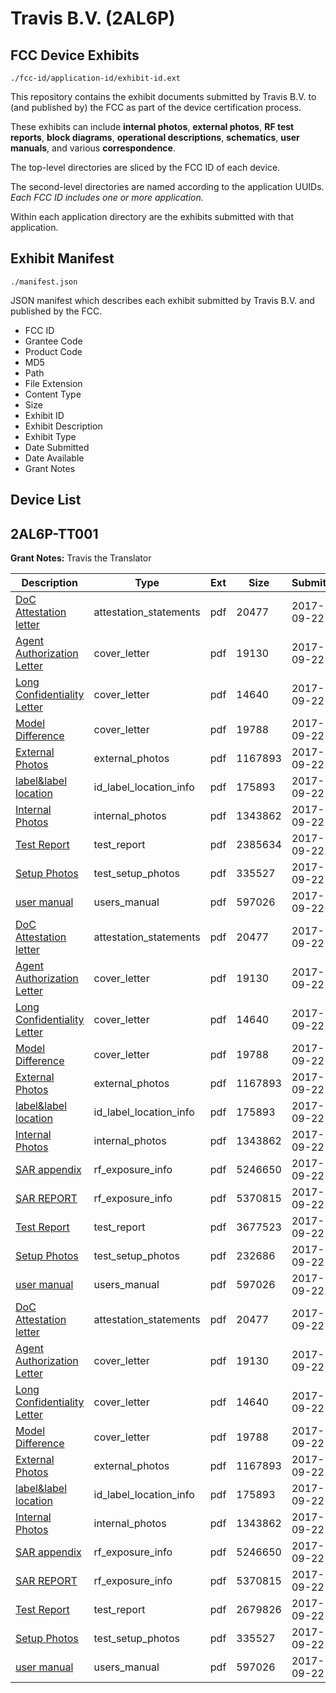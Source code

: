 # Travis B.V. (2AL6P)
## FCC Device Exhibits

```
./fcc-id/application-id/exhibit-id.ext
```

This repository contains the exhibit documents submitted by Travis B.V. to (and published by) the FCC as part of the device certification process.

These exhibits can include **internal photos**, **external photos**, **RF test reports**, **block diagrams**, **operational descriptions**, **schematics**, **user manuals**, and various **correspondence**.

The top-level directories are sliced by the FCC ID of each device.

The second-level directories are named according to the application UUIDs. *Each FCC ID includes one or more application.*

Within each application directory are the exhibits submitted with that application. 

## Exhibit Manifest

```
./manifest.json
```

JSON manifest which describes each exhibit submitted by Travis B.V. and published by the FCC.

- FCC ID
- Grantee Code
- Product Code
- MD5
- Path
- File Extension
- Content Type
- Size
- Exhibit ID
- Exhibit Description
- Exhibit Type
- Date Submitted
- Date Available
- Grant Notes

## Device List
## 2AL6P-TT001
**Grant Notes:** Travis the Translator

| Description | Type | Ext | Size | Submitted | Available |
| ----------- | ---- | --- | ---- | --------- | --------- |
| [DoC Attestation letter](2AL6P-TT001/bf802f57a6f896de05269d57e6d7342b/3575131.pdf) | attestation_statements | pdf | 20477 | 2017-09-22 | 2017-09-22 |
| [Agent Authorization Letter](2AL6P-TT001/bf802f57a6f896de05269d57e6d7342b/3575105.pdf) | cover_letter | pdf | 19130 | 2017-09-22 | 2017-09-22 |
| [Long Confidentiality Letter](2AL6P-TT001/bf802f57a6f896de05269d57e6d7342b/3575113.pdf) | cover_letter | pdf | 14640 | 2017-09-22 | 2017-09-22 |
| [Model Difference](2AL6P-TT001/bf802f57a6f896de05269d57e6d7342b/3575114.pdf) | cover_letter | pdf | 19788 | 2017-09-22 | 2017-09-22 |
| [External Photos](2AL6P-TT001/bf802f57a6f896de05269d57e6d7342b/3575110.pdf) | external_photos | pdf | 1167893 | 2017-09-22 | 2017-09-22 |
| [label&label location](2AL6P-TT001/bf802f57a6f896de05269d57e6d7342b/3575112.pdf) | id_label_location_info | pdf | 175893 | 2017-09-22 | 2017-09-22 |
| [Internal Photos](2AL6P-TT001/bf802f57a6f896de05269d57e6d7342b/3575111.pdf) | internal_photos | pdf | 1343862 | 2017-09-22 | 2017-09-22 |
| [Test Report](2AL6P-TT001/bf802f57a6f896de05269d57e6d7342b/3575169.pdf) | test_report | pdf | 2385634 | 2017-09-22 | 2017-09-22 |
| [Setup Photos](2AL6P-TT001/bf802f57a6f896de05269d57e6d7342b/3575143.pdf) | test_setup_photos | pdf | 335527 | 2017-09-22 | 2017-09-22 |
| [user manual](2AL6P-TT001/bf802f57a6f896de05269d57e6d7342b/3575121.pdf) | users_manual | pdf | 597026 | 2017-09-22 | 2017-09-22 |
| [DoC Attestation letter](2AL6P-TT001/4d9f747ff86338dcad98563d7c0a3758/3575131.pdf) | attestation_statements | pdf | 20477 | 2017-09-22 | 2017-09-22 |
| [Agent Authorization Letter](2AL6P-TT001/4d9f747ff86338dcad98563d7c0a3758/3575105.pdf) | cover_letter | pdf | 19130 | 2017-09-22 | 2017-09-22 |
| [Long Confidentiality Letter](2AL6P-TT001/4d9f747ff86338dcad98563d7c0a3758/3575113.pdf) | cover_letter | pdf | 14640 | 2017-09-22 | 2017-09-22 |
| [Model Difference](2AL6P-TT001/4d9f747ff86338dcad98563d7c0a3758/3575114.pdf) | cover_letter | pdf | 19788 | 2017-09-22 | 2017-09-22 |
| [External Photos](2AL6P-TT001/4d9f747ff86338dcad98563d7c0a3758/3575110.pdf) | external_photos | pdf | 1167893 | 2017-09-22 | 2017-09-22 |
| [label&label location](2AL6P-TT001/4d9f747ff86338dcad98563d7c0a3758/3575112.pdf) | id_label_location_info | pdf | 175893 | 2017-09-22 | 2017-09-22 |
| [Internal Photos](2AL6P-TT001/4d9f747ff86338dcad98563d7c0a3758/3575111.pdf) | internal_photos | pdf | 1343862 | 2017-09-22 | 2017-09-22 |
| [SAR appendix](2AL6P-TT001/4d9f747ff86338dcad98563d7c0a3758/3575116.pdf) | rf_exposure_info | pdf | 5246650 | 2017-09-22 | 2017-09-22 |
| [SAR REPORT](2AL6P-TT001/4d9f747ff86338dcad98563d7c0a3758/3575119.pdf) | rf_exposure_info | pdf | 5370815 | 2017-09-22 | 2017-09-22 |
| [Test Report](2AL6P-TT001/4d9f747ff86338dcad98563d7c0a3758/3575106.pdf) | test_report | pdf | 3677523 | 2017-09-22 | 2017-09-22 |
| [Setup Photos](2AL6P-TT001/4d9f747ff86338dcad98563d7c0a3758/3575118.pdf) | test_setup_photos | pdf | 232686 | 2017-09-22 | 2017-09-22 |
| [user manual](2AL6P-TT001/4d9f747ff86338dcad98563d7c0a3758/3575121.pdf) | users_manual | pdf | 597026 | 2017-09-22 | 2017-09-22 |
| [DoC Attestation letter](2AL6P-TT001/1d098136fe5d6ca0c25379ffdfcddb3b/3575131.pdf) | attestation_statements | pdf | 20477 | 2017-09-22 | 2017-09-22 |
| [Agent Authorization Letter](2AL6P-TT001/1d098136fe5d6ca0c25379ffdfcddb3b/3575105.pdf) | cover_letter | pdf | 19130 | 2017-09-22 | 2017-09-22 |
| [Long Confidentiality Letter](2AL6P-TT001/1d098136fe5d6ca0c25379ffdfcddb3b/3575113.pdf) | cover_letter | pdf | 14640 | 2017-09-22 | 2017-09-22 |
| [Model Difference](2AL6P-TT001/1d098136fe5d6ca0c25379ffdfcddb3b/3575114.pdf) | cover_letter | pdf | 19788 | 2017-09-22 | 2017-09-22 |
| [External Photos](2AL6P-TT001/1d098136fe5d6ca0c25379ffdfcddb3b/3575110.pdf) | external_photos | pdf | 1167893 | 2017-09-22 | 2017-09-22 |
| [label&label location](2AL6P-TT001/1d098136fe5d6ca0c25379ffdfcddb3b/3575112.pdf) | id_label_location_info | pdf | 175893 | 2017-09-22 | 2017-09-22 |
| [Internal Photos](2AL6P-TT001/1d098136fe5d6ca0c25379ffdfcddb3b/3575111.pdf) | internal_photos | pdf | 1343862 | 2017-09-22 | 2017-09-22 |
| [SAR appendix](2AL6P-TT001/1d098136fe5d6ca0c25379ffdfcddb3b/3575116.pdf) | rf_exposure_info | pdf | 5246650 | 2017-09-22 | 2017-09-22 |
| [SAR REPORT](2AL6P-TT001/1d098136fe5d6ca0c25379ffdfcddb3b/3575119.pdf) | rf_exposure_info | pdf | 5370815 | 2017-09-22 | 2017-09-22 |
| [Test Report](2AL6P-TT001/1d098136fe5d6ca0c25379ffdfcddb3b/3575128.pdf) | test_report | pdf | 2679826 | 2017-09-22 | 2017-09-22 |
| [Setup Photos](2AL6P-TT001/1d098136fe5d6ca0c25379ffdfcddb3b/3575143.pdf) | test_setup_photos | pdf | 335527 | 2017-09-22 | 2017-09-22 |
| [user manual](2AL6P-TT001/1d098136fe5d6ca0c25379ffdfcddb3b/3575121.pdf) | users_manual | pdf | 597026 | 2017-09-22 | 2017-09-22 |
